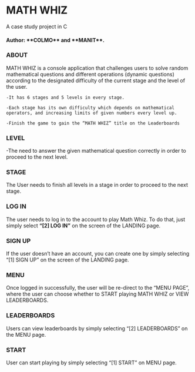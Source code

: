 # MATH WHIZ
<head>A case study project in C</head>
<h4>Author: **COLMO** and **MANIT**.</h4>

<body>
<div>
        <h3>ABOUT</h3>
<p>MATH WHIZ is a console application that challenges users to solve random mathematical questions and different operations (dynamic questions) according to the designated difficulty of the current stage and the level of the user.
    </p>

    -It has 6 stages and 5 levels in every stage. 

    -Each stage has its own difficulty which depends on mathematical operators, and increasing limits of given numbers every level up.

    -Finish the game to gain the “MATH WHIZ” title on the Leaderboards
    
</div>
    
<h3>LEVEL</h3>
<p>-The need to answer the given mathematical question correctly in order to proceed to the next level.
    </p> 

<h3>STAGE</h3>
    </p> The User needs to finish all levels in a stage in order to proceed to the next stage.
    </p> 

<h3>LOG IN</h3>
    <p> The user needs to log in to the account to play Math Whiz. To do that, just simply select <b>“[2] LOG IN”</b> on the screen of the LANDING page.
    </p> 

<h3>SIGN UP</h3>
    <p>If the user doesn’t have an account, you can create one by simply selecting “[1] SIGN UP” on the screen of the LANDING page.
    </p> 

<h3>MENU</h3>
    <p> Once logged in successfully, the user will be re-direct to the “MENU PAGE”, where the user can choose whether to START playing MATH WHIZ or VIEW LEADERBOARDS.
    </p> 
<h3>LEADERBOARDS</h3> 
    <p> Users can view leaderboards by simply selecting
    “[2] LEADERBOARDS” on the MENU page.
    </p> 
<h3>START</h3> 
    <p>User can start playing by simply selecting “[1] START” on
    MENU page.
    </p>
</body>

